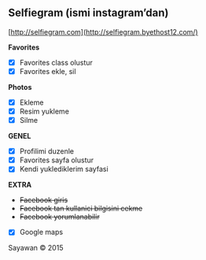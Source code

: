 ## Selfiegram (ismi instagram’dan)

[http://selfiegram.com](http://selfiegram.byethost12.com/)

__Favorites__

* [x] Favorites class olustur
* [x] Favorites ekle, sil

__Photos__

* [x] Ekleme
* [x] Resim yukleme
* [x] Silme

__GENEL__

* [x] Profilimi duzenle
* [x] Favorites sayfa olustur
* [x] Kendi yuklediklerim sayfasi

__EXTRA__

* ~~Facebook giris~~
* ~~Facebook tan kullanici bilgisini cekme~~
* ~~Facebook yorumlanabilir~~
* [x] Google maps

Sayawan © 2015